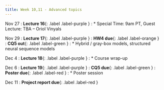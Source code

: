 ```yaml
---
title: Week 10,11 - Advanced topics
---
```


Nov 27
: **Lecture 16**{: .label .label-purple }
: * Special Time: 9am PT, Guest Lecture: TBA – Oriol Vinyals

Nov 29
: **Lecture 17**{: .label .label-purple }
: **HW4 due**{: .label .label-orange }
: **CQ5 out**{: .label .label-green }
: * Hybrid / gray-box models, structured neural sequence models

Dec 4
: **Lecture 18**{: .label .label-purple }
: * Course wrap-up

Dec 6 
: **Lecture 19**{: .label .label-purple }
: **CQ5 due**{: .label .label-green }
: **Poster due**{: .label .label-red }
: * Poster session

Dec 11
: **Project report due**{: .label .label-red }
